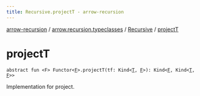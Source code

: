 ```yaml
---
title: Recursive.projectT - arrow-recursion
---
```


[arrow-recursion](../../index.html) / [arrow.recursion.typeclasses](../index.html) / [Recursive](index.html) / [projectT](./project-t.html)

# projectT

`abstract fun <F> Functor<`[`F`](project-t.html#F)`>.projectT(tf: Kind<`[`T`](index.html#T)`, `[`F`](project-t.html#F)`>): Kind<`[`F`](project-t.html#F)`, Kind<`[`T`](index.html#T)`, `[`F`](project-t.html#F)`>>`

Implementation for project.


